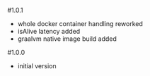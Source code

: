 #1.0.1
- whole docker container handling reworked
- isAlive latency added
- graalvm native image build added

#1.0.0
- initial version

